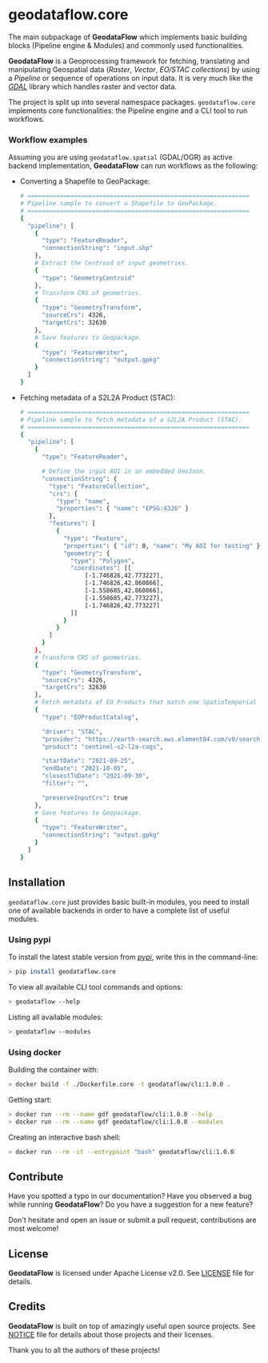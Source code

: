 # geodataflow.core

The main subpackage of **GeodataFlow** which implements basic building blocks (Pipeline engine & Modules) and commonly used functionalities.

**GeodataFlow** is a Geoprocessing framework for fetching, translating and manipulating Geospatial data (*Raster*, *Vector*, *EO/STAC collections*) by using a *Pipeline* or sequence of operations on input data. It is very much like the [_GDAL_](https://gdal.org/) library which handles raster and vector data.

The project is split up into several namespace packages. `geodataflow.core` implements core functionalities: the Pipeline engine and a CLI tool to run workflows.

### Workflow examples

Assuming you are using `geodataflow.spatial` (GDAL/OGR) as active backend implementation, **GeodataFlow** can run workflows as the following:

+ Converting a Shapefile to GeoPackage:
  ```bash
  # ==============================================================
  # Pipeline sample to convert a Shapefile to GeoPackage.
  # ==============================================================
  {
    "pipeline": [
      {
        "type": "FeatureReader",
        "connectionString": "input.shp"
      },
      # Extract the Centroid of input geometries.
      {
        "type": "GeometryCentroid"
      },
      # Transform CRS of geometries.
      {
        "type": "GeometryTransform",
        "sourceCrs": 4326,
        "targetCrs": 32630
      },
      # Save features to Geopackage.
      {
        "type": "FeatureWriter",
        "connectionString": "output.gpkg"
      }
    ]
  }
  ```

+ Fetching metadata of a S2L2A Product (STAC):
  ```bash
  # ==============================================================
  # Pipeline sample to fetch metadata of a S2L2A Product (STAC).
  # ==============================================================
  {
    "pipeline": [
      {
        "type": "FeatureReader",

        # Define the input AOI in an embedded GeoJson.
        "connectionString": {
          "type": "FeatureCollection",
          "crs": {
            "type": "name",
            "properties": { "name": "EPSG:4326" }
          },
          "features": [
            {
              "type": "Feature",
              "properties": { "id": 0, "name": "My AOI for testing" },
              "geometry": {
                "type": "Polygon",
                "coordinates": [[
                    [-1.746826,42.773227],
                    [-1.746826,42.860866],
                    [-1.558685,42.860866],
                    [-1.558685,42.773227],
                    [-1.746826,42.773227]
                ]]
              }
            }
          ]
        }
      },
      # Transform CRS of geometries.
      {
        "type": "GeometryTransform",
        "sourceCrs": 4326,
        "targetCrs": 32630
      },
      # Fetch metadata of EO Products that match one SpatioTemporial criteria.
      {
        "type": "EOProductCatalog",

        "driver": "STAC",
        "provider": "https://earth-search.aws.element84.com/v0/search",
        "product": "sentinel-s2-l2a-cogs",

        "startDate": "2021-09-25",
        "endDate": "2021-10-05",
        "closestToDate": "2021-09-30",
        "filter": "",

        "preserveInputCrs": true
      },
      # Save features to Geopackage.
      {
        "type": "FeatureWriter",
        "connectionString": "output.gpkg"
      }
    ]
  }
  ```

## Installation

`geodataflow.core` just provides basic built-in modules, you need to install one of available backends in order to have a complete list of useful modules.

### Using pypi

To install the latest stable version from [_pypi_](https://pypi.org/), write this in the command-line:

```bash
> pip install geodataflow.core
```

To view all available CLI tool commands and options:
```bash
> geodataflow --help
```

Listing all available modules:
```bash
> geodataflow --modules
```

### Using docker

Building the container with:
```bash
> docker build -f ./Dockerfile.core -t geodataflow/cli:1.0.0 .
```

Getting start:
```bash
> docker run --rm --name gdf geodataflow/cli:1.0.0 --help
> docker run --rm --name gdf geodataflow/cli:1.0.0 --modules
```

Creating an interactive bash shell:
```bash
> docker run --rm -it --entrypoint "bash" geodataflow/cli:1.0.0
```

## Contribute

Have you spotted a typo in our documentation? Have you observed a bug while running **GeodataFlow**? Do you have a suggestion for a new feature?

Don't hesitate and open an issue or submit a pull request, contributions are most welcome!

## License

**GeodataFlow** is licensed under Apache License v2.0.
See [LICENSE](LICENSE) file for details.

## Credits

**GeodataFlow** is built on top of amazingly useful open source projects. See [NOTICE](../../NOTICE) file for details about those projects
and their licenses.

Thank you to all the authors of these projects!
